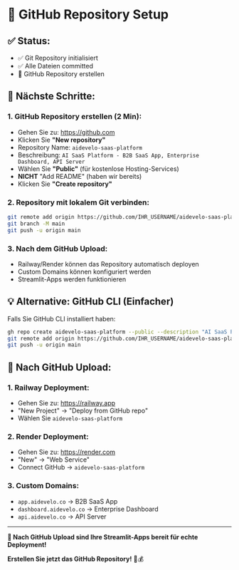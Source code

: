 # 🚀 GitHub Repository Setup

## ✅ **Status:**
- ✅ Git Repository initialisiert
- ✅ Alle Dateien committed
- 🔄 GitHub Repository erstellen

## 🎯 **Nächste Schritte:**

### **1. GitHub Repository erstellen (2 Min):**
- Gehen Sie zu: https://github.com
- Klicken Sie **"New repository"**
- Repository Name: `aidevelo-saas-platform`
- Beschreibung: `AI SaaS Platform - B2B SaaS App, Enterprise Dashboard, API Server`
- Wählen Sie **"Public"** (für kostenlose Hosting-Services)
- **NICHT** "Add README" (haben wir bereits)
- Klicken Sie **"Create repository"**

### **2. Repository mit lokalem Git verbinden:**
```bash
git remote add origin https://github.com/IHR_USERNAME/aidevelo-saas-platform.git
git branch -M main
git push -u origin main
```

### **3. Nach dem GitHub Upload:**
- Railway/Render können das Repository automatisch deployen
- Custom Domains können konfiguriert werden
- Streamlit-Apps werden funktionieren

## 💡 **Alternative: GitHub CLI (Einfacher)**

Falls Sie GitHub CLI installiert haben:
```bash
gh repo create aidevelo-saas-platform --public --description "AI SaaS Platform - B2B SaaS App, Enterprise Dashboard, API Server"
git remote add origin https://github.com/IHR_USERNAME/aidevelo-saas-platform.git
git push -u origin main
```

## 🎯 **Nach GitHub Upload:**

### **1. Railway Deployment:**
- Gehen Sie zu: https://railway.app
- "New Project" → "Deploy from GitHub repo"
- Wählen Sie `aidevelo-saas-platform`

### **2. Render Deployment:**
- Gehen Sie zu: https://render.com
- "New" → "Web Service"
- Connect GitHub → `aidevelo-saas-platform`

### **3. Custom Domains:**
- `app.aidevelo.co` → B2B SaaS App
- `dashboard.aidevelo.co` → Enterprise Dashboard
- `api.aidevelo.co` → API Server

---

**🎉 Nach GitHub Upload sind Ihre Streamlit-Apps bereit für echte Deployment!**

**Erstellen Sie jetzt das GitHub Repository!** 🚀💰
